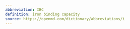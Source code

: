 ```yaml
---
abbreviation: IBC
definition: iron binding capacity
source: https://openmd.com/dictionary/abbreviations/i
---
```

